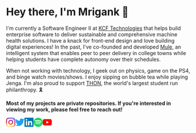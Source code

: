 # Hey there, I'm Mrigank 👋

I'm currently a Software Engineer II at <a href="https://www.kcftech.com">KCF Technologies</a> that helps build enterprise software to deliver sustainable and comprehensive machine health solutions. I have a knack for front-end design and love building digital experiences! In the past, I've co-founded and developed <a href="https://www.themuleapp.com">Mule</a>, an intelligent system that enables peer to peer delivery in college towns while helping students have complete autonomy over their schedules. 

When not working with technology, I geek out on physics, game on the PS4, and binge watch movies/shows. I enjoy sipping on bubble tea while playing Jenga. I'm also proud to support <a href="https://www.thon.org">THON</a>, the world's largest student run philanthropy. 🎗️

**Most of my projects are private repositories. If you're interested in viewing my work, please feel free to reach out!**

<a href="https://www.instagram.com/mrigankdoshy/">
  <img align="left" alt="Mrigank Doshy | Instagram" width="25px" src="https://github.com/mrigankdoshy/mrigankdoshy/blob/master/assets/icons/instagram.svg" />
</a>
<a href="https://twitter.com/mrigankdoshy">
  <img align="left" alt="Mrigank Doshy | Twitter" width="25px" src="https://github.com/mrigankdoshy/mrigankdoshy/blob/master/assets/icons/twitter.svg" />
</a>
<a href="https://www.linkedin.com/in/mrigankdoshy/">
  <img align="left" alt="Mrigank Doshy | LinkedIn" width="25px" src="https://github.com/mrigankdoshy/mrigankdoshy/blob/master/assets/icons/linkedin.svg" />
</a>
<a href="https://open.spotify.com/user/0dmta114n09jih8ye0ql93v08">
  <img align="left" alt="Mrigank Doshy | Spotify" width="25px" src="https://github.com/mrigankdoshy/mrigankdoshy/blob/master/assets/icons/spotify.svg" />
</a>
<a href="https://www.youtube.com/channel/UCFdJXx82HEolB4Nv2cW8C_g">
  <img align="left" alt="Mrigank Doshy | YouTube" width="25px" src="https://github.com/mrigankdoshy/mrigankdoshy/blob/master/assets/icons/youtube.svg" />
</a>
